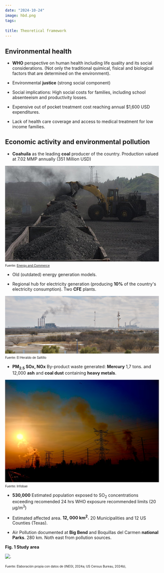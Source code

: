 ```yaml
---
date: "2024-10-24"
image: hbd.png
tags:

title: Theoretical framework
---
```



## Environmental health

* **WHO** perspective on human health including life quality and its social considerations.  (Not only the traditional quimical, fisical and biological factors that are determined on the environment).

* Environmental **justice**  (strong social component)

* Social implications: High social costs for families, including school absenteeism and productivity losses. 

* Expensive out of pocket treatment cost reaching annual $1,600 USD expenditures.

* Lack of health care coverage and access to medical treatment for low income families.  

## Economic activity and environmental pollution

* **Coahuila** as the leading **coal** producer of the country.
Production valued at 7.02 MMP annually (351 Million USD)

![](./images/carbon.jpg)
<span style="font-size: 10px;">Fuente: [Energy and Commerce](https://energyandcommerce.com.mx/cfe-ofrece-compra-emergente-de-carbon-a-coahuila/) </span> 

* Old (outdated) energy generation models.  

* Regional hub for electricity generation (producing **10%** of the country's electricity consumption). Two **CFE** plants.

![Coahuila Texas-Border](./images/plantas-cfe.jpg)
<span style="font-size: 10px;">Fuente: El Heraldo de Saltillo</span> 

* **PM<sub>2.5</sub>  SO</sub>x</sub>, NO</sub>x</sub>** By-product waste generated: **Mercury**   1,7 tons.  and 12,000 **ash** and **coal dust** containing **heavy metals**. 

![ ](./images/air-pollution.jpg)
<span style="font-size: 10px;">Fuente: Infobae</span> 


* **530,000** Estimated population exposed to SO<sub>2</sub> concentrations  exceeding recomended 24 hrs WHO exposure recommended limits (20 μg/m<sup>3</sup>)

* Estimated affected area. **12, 000 km<sup>2</sup>.**  20 Municipalities and 12 US  Counties (Texas). 

* Air Pollution documented at **Big Bend** and Boquillas del Carmen **national Parks**. 280 km. Noth east from pollution sources. 


**Fig. 1 Study area**

<div class="figure">
<img src="{{< blogdown/postref >}}index_flies/figures-html/CFE I y II_v2.jpg" alt="." width="672" />
</div>

<span style="font-size: 10px;">Fuente: Elaboración propia con datos de (INEGI, 2024a; US Census Bureau, 2024b),</span>  





